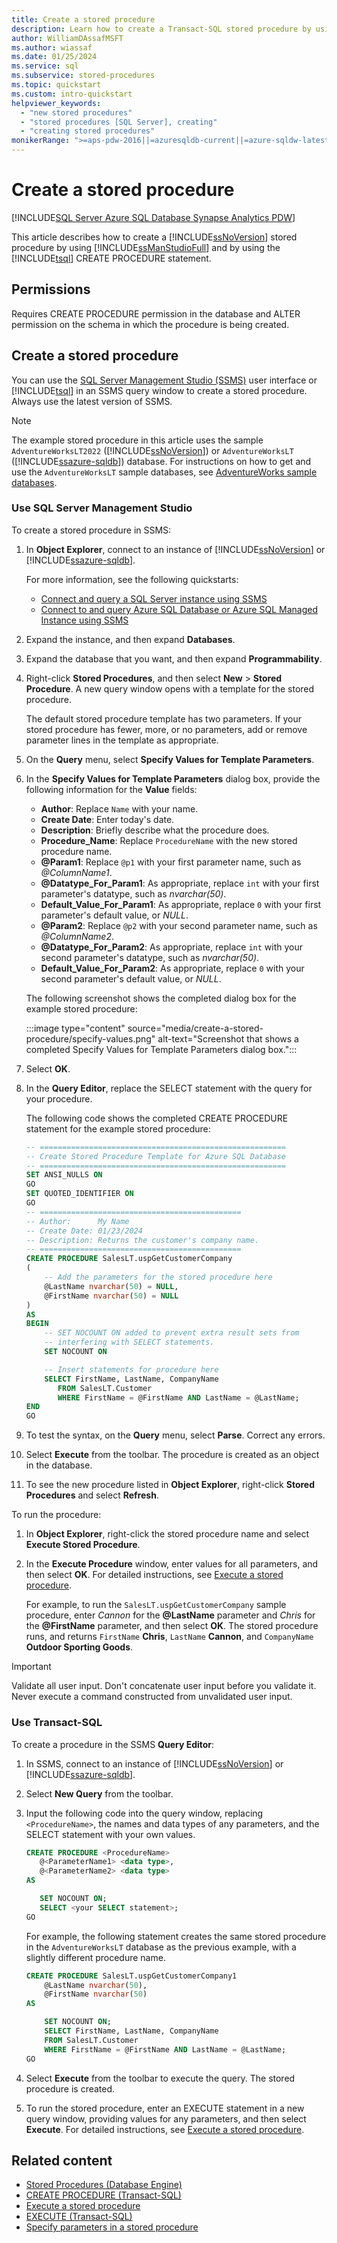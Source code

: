 ```yaml
---
title: Create a stored procedure
description: Learn how to create a Transact-SQL stored procedure by using SQL Server Management Studio and by using the Transact-SQL CREATE PROCEDURE statement.
author: WilliamDAssafMSFT
ms.author: wiassaf
ms.date: 01/25/2024
ms.service: sql
ms.subservice: stored-procedures
ms.topic: quickstart
ms.custom: intro-quickstart
helpviewer_keywords:
  - "new stored procedures"
  - "stored procedures [SQL Server], creating"
  - "creating stored procedures"
monikerRange: ">=aps-pdw-2016||=azuresqldb-current||=azure-sqldw-latest||>=sql-server-2016||>=sql-server-linux-2017||=azuresqldb-mi-current"
---
```

# Create a stored procedure

[!INCLUDE[SQL Server Azure SQL Database Synapse Analytics PDW](../../includes/applies-to-version/sql-asdb-asdbmi-asa-pdw.md)]

This article describes how to create a [!INCLUDE[ssNoVersion](../../includes/ssnoversion-md.md)] stored procedure by using [!INCLUDE[ssManStudioFull](../../includes/ssmanstudiofull-md.md)] and by using the [!INCLUDE[tsql](../../includes/tsql-md.md)] CREATE PROCEDURE statement.
  
## Permissions
 Requires CREATE PROCEDURE permission in the database and ALTER permission on the schema in which the procedure is being created.
  
## Create a stored procedure
You can use the [SQL Server Management Studio (SSMS)](../../ssms/download-sql-server-management-studio-ssms.md) user interface or [!INCLUDE[tsql](../../includes/tsql-md.md)] in an SSMS query window to create a stored procedure. Always use the latest version of SSMS.

>[!NOTE]
>The example stored procedure in this article uses the sample `AdventureWorksLT2022` ([!INCLUDE[ssNoVersion](../../includes/ssnoversion-md.md)]) or `AdventureWorksLT` ([!INCLUDE[ssazure-sqldb](../../includes/ssazure-sqldb.md)]) database. For instructions on how to get and use the `AdventureWorksLT` sample databases, see [AdventureWorks sample databases](../../samples/adventureworks-install-configure.md).

### <a id="SSMSProcedure"></a> Use SQL Server Management Studio

To create a stored procedure in SSMS:

1. In **Object Explorer**, connect to an instance of [!INCLUDE[ssNoVersion](../../includes/ssnoversion-md.md)] or [!INCLUDE[ssazure-sqldb](../../includes/ssazure-sqldb.md)].

   For more information, see the following quickstarts:

   - [Connect and query a SQL Server instance using SSMS](../../ssms/quickstarts/ssms-connect-query-sql-server.md)
   - [Connect to and query Azure SQL Database or Azure SQL Managed Instance using SSMS](/azure/azure-sql/database/connect-query-ssms)

1. Expand the instance, and then expand **Databases**.

1. Expand the database that you want, and then expand **Programmability**.

1. Right-click **Stored Procedures**, and then select **New** > **Stored Procedure**. A new query window opens with a template for the stored procedure.

   The default stored procedure template has two parameters. If your stored procedure has fewer, more, or no parameters, add or remove parameter lines in the template as appropriate.

1. On the **Query** menu, select **Specify Values for Template Parameters**.

1. In the **Specify Values for Template Parameters** dialog box, provide the following information for the **Value** fields:

   - **Author**: Replace `Name` with your name.
   - **Create Date**: Enter today's date.
   - **Description**: Briefly describe what the procedure does.
   - **Procedure_Name**: Replace `ProcedureName` with the new stored procedure name.
   - **@Param1**: Replace `@p1` with your first parameter name, such as *@ColumnName1*.
   - **@Datatype_For_Param1**: As appropriate, replace `int` with your first parameter's datatype, such as *nvarchar(50)*.
   - **Default_Value_For_Param1**: As appropriate, replace `0` with your first parameter's default value, or *NULL*.
   - **@Param2**: Replace `@p2` with your second parameter name, such as *@ColumnName2*.
   - **@Datatype_For_Param2**: As appropriate, replace `int` with your second parameter's datatype, such as *nvarchar(50)*.
   - **Default_Value_For_Param2**: As appropriate, replace `0` with your second parameter's default value, or *NULL*.
  
   The following screenshot shows the completed dialog box for the example stored procedure:
   
   :::image type="content" source="media/create-a-stored-procedure/specify-values.png" alt-text="Screenshot that shows a completed Specify Values for Template Parameters dialog box.":::

1. Select **OK**.
  
1. In the **Query Editor**, replace the SELECT statement with the query for your procedure.

   The following code shows the completed CREATE PROCEDURE statement for the example stored procedure:
   
   ```sql
   -- =======================================================
   -- Create Stored Procedure Template for Azure SQL Database
   -- =======================================================
   SET ANSI_NULLS ON
   GO
   SET QUOTED_IDENTIFIER ON
   GO
   -- =============================================
   -- Author:      My Name
   -- Create Date: 01/23/2024
   -- Description: Returns the customer's company name.
   -- =============================================
   CREATE PROCEDURE SalesLT.uspGetCustomerCompany
   (
       -- Add the parameters for the stored procedure here
       @LastName nvarchar(50) = NULL,
       @FirstName nvarchar(50) = NULL
   )
   AS
   BEGIN
       -- SET NOCOUNT ON added to prevent extra result sets from
       -- interfering with SELECT statements.
       SET NOCOUNT ON
   
       -- Insert statements for procedure here
       SELECT FirstName, LastName, CompanyName
          FROM SalesLT.Customer
          WHERE FirstName = @FirstName AND LastName = @LastName;
   END
   GO
   ```

1. To test the syntax, on the **Query** menu, select **Parse**. Correct any errors.
  
1. Select **Execute** from the toolbar. The procedure is created as an object in the database.
  
1. To see the new procedure listed in **Object Explorer**, right-click **Stored Procedures** and select **Refresh**.
  
To run the procedure:

1. In **Object Explorer**, right-click the stored procedure name and select **Execute Stored Procedure**.
  
1. In the **Execute Procedure** window, enter values for all parameters, and then select **OK**. For detailed instructions, see [Execute a stored procedure](execute-a-stored-procedure.md#SSMSProcedure).

   For example, to run the `SalesLT.uspGetCustomerCompany` sample procedure, enter *Cannon* for the **@LastName** parameter and *Chris* for the **@FirstName** parameter, and then select **OK**. The stored procedure runs, and returns `FirstName` **Chris**, `LastName` **Cannon**, and `CompanyName` **Outdoor Sporting Goods**.
  
> [!IMPORTANT]  
> Validate all user input. Don't concatenate user input before you validate it. Never execute a command constructed from unvalidated user input.
  
### <a id="TsqlProcedure"></a> Use Transact-SQL

To create a procedure in the SSMS **Query Editor**:
  
1. In SSMS, connect to an instance of [!INCLUDE[ssNoVersion](../../includes/ssnoversion-md.md)] or [!INCLUDE[ssazure-sqldb](../../includes/ssazure-sqldb.md)].
1. Select **New Query** from the toolbar.
  
1. Input the following code into the query window, replacing `<ProcedureName>`, the names and data types of any parameters, and the SELECT statement with your own values.

  
    ```sql 
   CREATE PROCEDURE <ProcedureName>
       @<ParameterName1> <data type>,
       @<ParameterName2> <data type>
   AS   
   
       SET NOCOUNT ON;
       SELECT <your SELECT statement>;
   GO
   ```

   For example, the following statement creates the same stored procedure in the `AdventureWorksLT` database as the previous example, with a slightly different procedure name.

   ```sql 
   CREATE PROCEDURE SalesLT.uspGetCustomerCompany1
       @LastName nvarchar(50),
       @FirstName nvarchar(50)
   AS   
   
       SET NOCOUNT ON;
       SELECT FirstName, LastName, CompanyName
       FROM SalesLT.Customer
       WHERE FirstName = @FirstName AND LastName = @LastName;
   GO
   ```
  
1. Select **Execute** from the toolbar to execute the query. The stored procedure is created.

1. To run the stored procedure, enter an EXECUTE statement in a new query window, providing values for any parameters, and then select **Execute**. For detailed instructions, see [Execute a stored procedure](execute-a-stored-procedure.md#TsqlProcedure).

## Related content

- [Stored Procedures (Database Engine)](stored-procedures-database-engine.md)
- [CREATE PROCEDURE (Transact-SQL)](../../t-sql/statements/create-procedure-transact-sql.md)
- [Execute a stored procedure](execute-a-stored-procedure.md)
- [EXECUTE (Transact-SQL)](../../t-sql/language-elements/execute-transact-sql.md)
- [Specify parameters in a stored procedure](specify-parameters.md)
